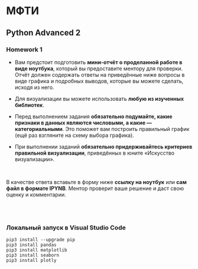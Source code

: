 # МФТИ 
## Python Advanced 2
### Homework 1
- Вам предстоит подготовить **мини-отчёт о проделанной работе в виде ноутбука**, который вы предоставите ментору для проверки. Отчёт должен содержать ответы на приведённые ниже вопросы в виде графика и подробных выводов, которые вы можете сделать, исходя из него.

- Для визуализации вы можете использовать **любую из изученных библиотек**.

- Перед выполнением задания **обязательно подумайте, какие признаки в данных являются числовыми, а какие — категориальными**. Это поможет вам построить правильный график (ещё раз взгляните на схему выбора графика).

- При выполнении заданий **обязательно придерживайтесь критериев правильной визуализации**, приведённых в юните «Искусство визуализации».

<br>

В качестве ответа вставьте в форму ниже **ссылку на ноутбук** или **сам файл в формате IPYNB**. Ментор проверит ваше решение и даст свою оценку и комментарии.

<br>
<br>

### Локальный запуск в Visual Studio Code

```
pip3 install --upgrade pip
pip3 install pandas
pip3 install matplotlib
pip3 install seaborn
pip3 install plotly
```